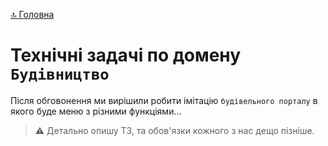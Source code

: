 ﻿[🔝 Головна](./Readme.md)

# Технічні задачі по домену `Будівництво`

Після обговонення ми вирішили робити імітацію `будівельного порталу` в якого буде меню з різними функціями...

> ⚠ Детально опишу ТЗ, та обов'язки кожного з нас дещо пізніше.